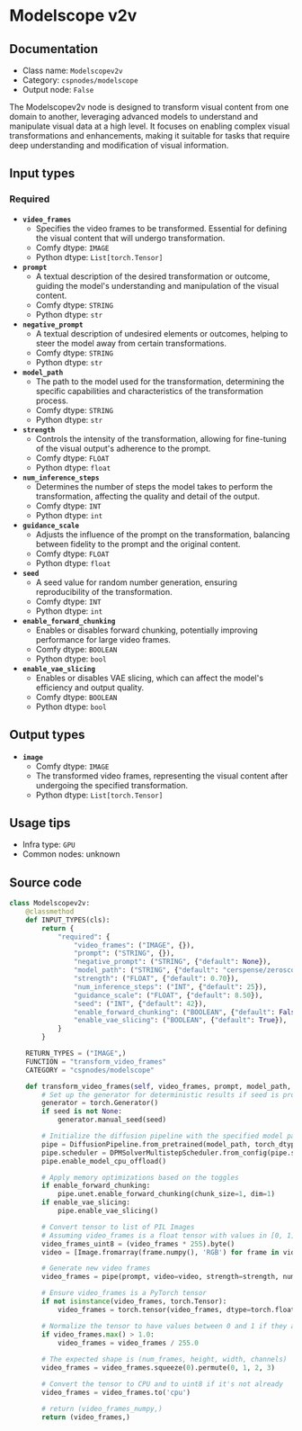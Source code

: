 # Modelscope v2v
## Documentation
- Class name: `Modelscopev2v`
- Category: `cspnodes/modelscope`
- Output node: `False`

The Modelscopev2v node is designed to transform visual content from one domain to another, leveraging advanced models to understand and manipulate visual data at a high level. It focuses on enabling complex visual transformations and enhancements, making it suitable for tasks that require deep understanding and modification of visual information.
## Input types
### Required
- **`video_frames`**
    - Specifies the video frames to be transformed. Essential for defining the visual content that will undergo transformation.
    - Comfy dtype: `IMAGE`
    - Python dtype: `List[torch.Tensor]`
- **`prompt`**
    - A textual description of the desired transformation or outcome, guiding the model's understanding and manipulation of the visual content.
    - Comfy dtype: `STRING`
    - Python dtype: `str`
- **`negative_prompt`**
    - A textual description of undesired elements or outcomes, helping to steer the model away from certain transformations.
    - Comfy dtype: `STRING`
    - Python dtype: `str`
- **`model_path`**
    - The path to the model used for the transformation, determining the specific capabilities and characteristics of the transformation process.
    - Comfy dtype: `STRING`
    - Python dtype: `str`
- **`strength`**
    - Controls the intensity of the transformation, allowing for fine-tuning of the visual output's adherence to the prompt.
    - Comfy dtype: `FLOAT`
    - Python dtype: `float`
- **`num_inference_steps`**
    - Determines the number of steps the model takes to perform the transformation, affecting the quality and detail of the output.
    - Comfy dtype: `INT`
    - Python dtype: `int`
- **`guidance_scale`**
    - Adjusts the influence of the prompt on the transformation, balancing between fidelity to the prompt and the original content.
    - Comfy dtype: `FLOAT`
    - Python dtype: `float`
- **`seed`**
    - A seed value for random number generation, ensuring reproducibility of the transformation.
    - Comfy dtype: `INT`
    - Python dtype: `int`
- **`enable_forward_chunking`**
    - Enables or disables forward chunking, potentially improving performance for large video frames.
    - Comfy dtype: `BOOLEAN`
    - Python dtype: `bool`
- **`enable_vae_slicing`**
    - Enables or disables VAE slicing, which can affect the model's efficiency and output quality.
    - Comfy dtype: `BOOLEAN`
    - Python dtype: `bool`
## Output types
- **`image`**
    - Comfy dtype: `IMAGE`
    - The transformed video frames, representing the visual content after undergoing the specified transformation.
    - Python dtype: `List[torch.Tensor]`
## Usage tips
- Infra type: `GPU`
- Common nodes: unknown


## Source code
```python
class Modelscopev2v:
    @classmethod
    def INPUT_TYPES(cls):
        return {
            "required": {
                "video_frames": ("IMAGE", {}),
                "prompt": ("STRING", {}),
                "negative_prompt": ("STRING", {"default": None}),
                "model_path": ("STRING", {"default": "cerspense/zeroscope_v2_XL"}),  
                "strength": ("FLOAT", {"default": 0.70}),
                "num_inference_steps": ("INT", {"default": 25}),
                "guidance_scale": ("FLOAT", {"default": 8.50}),
                "seed": ("INT", {"default": 42}),
                "enable_forward_chunking": ("BOOLEAN", {"default": False}),
                "enable_vae_slicing": ("BOOLEAN", {"default": True}),
            }
        }

    RETURN_TYPES = ("IMAGE",)
    FUNCTION = "transform_video_frames"
    CATEGORY = "cspnodes/modelscope"

    def transform_video_frames(self, video_frames, prompt, model_path, strength, num_inference_steps, guidance_scale, negative_prompt, seed, enable_forward_chunking, enable_vae_slicing):
        # Set up the generator for deterministic results if seed is provided
        generator = torch.Generator()
        if seed is not None:
            generator.manual_seed(seed)

        # Initialize the diffusion pipeline with the specified model path
        pipe = DiffusionPipeline.from_pretrained(model_path, torch_dtype=torch.float16)
        pipe.scheduler = DPMSolverMultistepScheduler.from_config(pipe.scheduler.config)
        pipe.enable_model_cpu_offload()

        # Apply memory optimizations based on the toggles
        if enable_forward_chunking:
            pipe.unet.enable_forward_chunking(chunk_size=1, dim=1)
        if enable_vae_slicing:
            pipe.enable_vae_slicing()

        # Convert tensor to list of PIL Images
        # Assuming video_frames is a float tensor with values in [0, 1]
        video_frames_uint8 = (video_frames * 255).byte()
        video = [Image.fromarray(frame.numpy(), 'RGB') for frame in video_frames_uint8]

        # Generate new video frames
        video_frames = pipe(prompt, video=video, strength=strength, num_inference_steps=num_inference_steps, guidance_scale=guidance_scale, negative_prompt=negative_prompt, generator=generator).frames

        # Ensure video_frames is a PyTorch tensor
        if not isinstance(video_frames, torch.Tensor):
            video_frames = torch.tensor(video_frames, dtype=torch.float32)

        # Normalize the tensor to have values between 0 and 1 if they are in the range 0-255
        if video_frames.max() > 1.0:
            video_frames = video_frames / 255.0
        
        # The expected shape is (num_frames, height, width, channels)
        video_frames = video_frames.squeeze(0).permute(0, 1, 2, 3)

        # Convert the tensor to CPU and to uint8 if it's not already
        video_frames = video_frames.to('cpu')

        # return (video_frames_numpy,)
        return (video_frames,)

```
